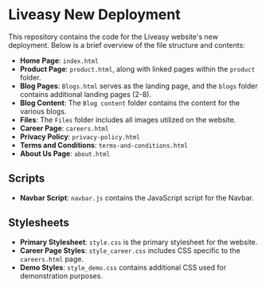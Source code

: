 # Liveasy New Deployment

This repository contains the code for the Liveasy website's new deployment. Below is a brief overview of the file structure and contents:

- **Home Page**: `index.html`
- **Product Page**: `product.html`, along with linked pages within the `product` folder.
- **Blog Pages**: `Blogs.html` serves as the landing page, and the `blogs` folder contains additional landing pages (2-8).
- **Blog Content**: The `Blog content` folder contains the content for the various blogs.
- **Files**: The `Files` folder includes all images utilized on the website.
- **Career Page**: `careers.html`
- **Privacy Policy**: `privacy-policy.html`
- **Terms and Conditions**: `terms-and-conditions.html`
- **About Us Page**: `about.html`

## Scripts

- **Navbar Script**: `navbar.js` contains the JavaScript script for the Navbar.

## Stylesheets

- **Primary Stylesheet**: `style.css` is the primary stylesheet for the website.
- **Career Page Styles**: `style_career.css` includes CSS specific to the `careers.html` page.
- **Demo Styles**: `style_demo.css` contains additional CSS used for demonstration purposes.
